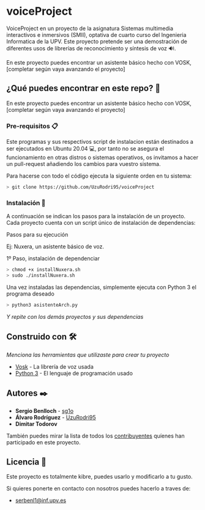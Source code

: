 # voiceProject

VoiceProject en un proyecto de la asignatura Sistemas multimedia interactivos e inmersivos (SMII), optativa de cuarto curso del Ingenieria Informatica de la UPV. Este proyecto pretende ser una demostración de diferentes usos de librerías de reconocimiento y síntesis de voz 🔊.

En este proyecto puedes encontrar un asistente básico hecho con VOSK, [completar según vaya avanzando el proyecto]

## ¿Qué puedes encontrar en este repo? 🚀

En este proyecto puedes encontrar un asistente básico hecho con VOSK, [completar según vaya avanzando el proyecto]


### Pre-requisitos 📋

Este programas y sus respectivos script de instalacion están destinados a ser ejecutados en Ubuntu 20.04 💻, por tanto no se asegura el funcionamiento en otras distros o sistemas operativos, os invitamos a hacer un pull-request añadiendo los cambios para vuestro sistema.

Para hacerse con todo el código ejecuta la siguiente orden en tu sistema:

```Bash
> git clone https://github.com/UzuRodri95/voiceProject
```

### Instalación 🔧

A continuación se indican los pasos para la instalación de un proyecto. Cada proyecto cuenta con un script único de instalación de dependencias:

Pasos para su ejecución

Ej: Nuxera, un asistente básico de voz.

1º Paso, instalación de dependenciar

```Bash
> chmod +x installNuxera.sh
> sudo ./installNuxera.sh
```

Una vez instaladas las dependencias, simplemente ejecuta con Python 3 el programa deseado

```Bash 
> python3 asistenteArch.py
```

_Y repite con los demás proyectos y sus dependencias_

## Construido con 🛠️

_Menciona las herramientas que utilizaste para crear tu proyecto_

* [Vosk](https://alphacephei.com/vosk/) - La librería de voz usada
* [Python 3](https://docs.python.org/3/) - El lenguaje de programación usado



## Autores ✒️


* **Sergio Benlloch**  - [sg1o](https://github.com/sg1o)
* **Álvaro Rodríguez**  - [UzuRodri95](https://github.com/UzuRodri95)
* **Dimitar Todorov** 

También puedes mirar la lista de todos los [contribuyentes](https://github.com/UzuRodri95/voiceProject/contributors) quíenes han participado en este proyecto. 

## Licencia 📄

Este proyecto es totalmente kibre, puedes usarlo y modificarlo a tu gusto.

Si quieres ponerte en contacto con nosotros puedes hacerlo a traves de:
* serbenl1@inf.upv.es
